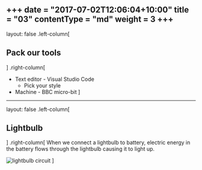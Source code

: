 +++
date = "2017-07-02T12:06:04+10:00"
title = "03"
contentType = "md"
weight = 3
+++
---
layout: false
.left-column[
  ## Pack our tools
]
.right-column[
- Text editor - Visual Studio Code
  - Pick your style
- Machine - BBC micro-bit
]

---
layout: false
.left-column[
  ## Lightbulb
]
.right-column[
When we connect a lightbulb to battery, electric energy in the battery
flows through the lightbulb causing it to light up.

![lightbulb circuit](/img/lightbulb.jpg)
]
